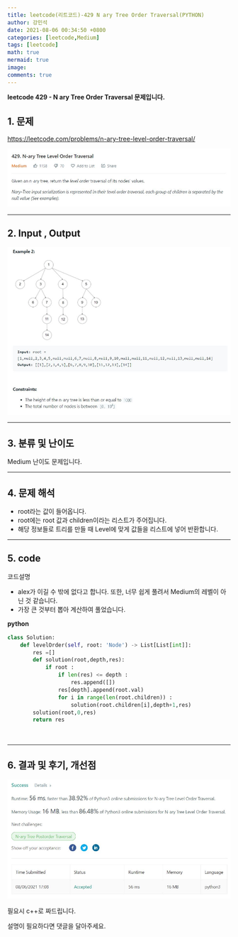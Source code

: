 ```yaml
---
title: leetcode(리트코드)-429 N ary Tree Order Traversal(PYTHON)
author: 강민석
date: 2021-08-06 00:34:50 +0800
categories: [leetcode,Medium]
tags: [leetcode]
math: true
mermaid: true
image: 
comments: true
---
```


**leetcode 429 - N ary Tree Order Traversal  문제입니다.**

## 1. 문제
<https://leetcode.com/problems/n-ary-tree-level-order-traversal/> 

![](/assets/img/sample/leetcode/429/Problem.JPG)

-----  

## 2. Input , Output

![](/assets/img/sample/leetcode/429/input.JPG)  


-----  

## 3. 분류 및 난이도

Medium 난이도 문제입니다.  


-----  

## 4. 문제 해석

- root라는 값이 들어옵니다.
- root에는 root 값과 children이라는 리스트가 주어집니다.
- 해당 정보들로 트리를 만들 때 Level에 맞게 값들을 리스트에 넣어 반환합니다.

-----  

## 5. code  

코드설명

- alex가 이길 수 밖에 없다고 합니다. 또한, 너무 쉽게 풀려서 Medium의 레벨이 아닌 것 같습니다.
- 가장 큰 것부터 뽑아 계산하여 풀었습니다.


**python**

```python
class Solution:
    def levelOrder(self, root: 'Node') -> List[List[int]]:
        res =[]
        def solution(root,depth,res):
            if root : 
                if len(res) <= depth : 
                    res.append([])
                res[depth].append(root.val)
                for i in range(len(root.children)) : 
                    solution(root.children[i],depth+1,res)
        solution(root,0,res)
        return res
        
                     
```


-----

## 6. 결과 및 후기, 개선점



![](/assets/img/sample/leetcode/429/result.JPG)  


필요시 c++로 짜드립니다.

설명이 필요하다면 댓글을 달아주세요.


